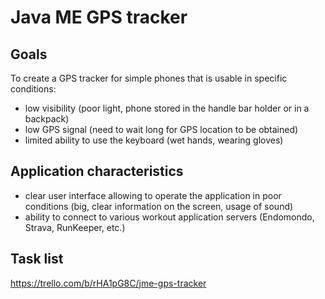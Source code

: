 # Java ME GPS tracker

## Goals
To create a GPS tracker for simple phones that is usable in specific conditions:
- low visibility (poor light, phone stored in the handle bar holder or in a backpack)
- low GPS signal (need to wait long for GPS location to be obtained)
- limited ability to use the keyboard (wet hands, wearing gloves)

## Application characteristics
- clear user interface allowing to operate the application in poor conditions (big, clear information on the screen, usage of sound)
- ability to connect to various workout application servers (Endomondo, Strava, RunKeeper, etc.)

## Task list
https://trello.com/b/rHA1pG8C/jme-gps-tracker
